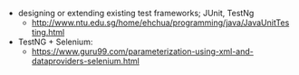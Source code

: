 
- designing or extending existing test frameworks; JUnit, TestNg
  - http://www.ntu.edu.sg/home/ehchua/programming/java/JavaUnitTesting.html
- TestNG + Selenium:
  - https://www.guru99.com/parameterization-using-xml-and-dataproviders-selenium.html
